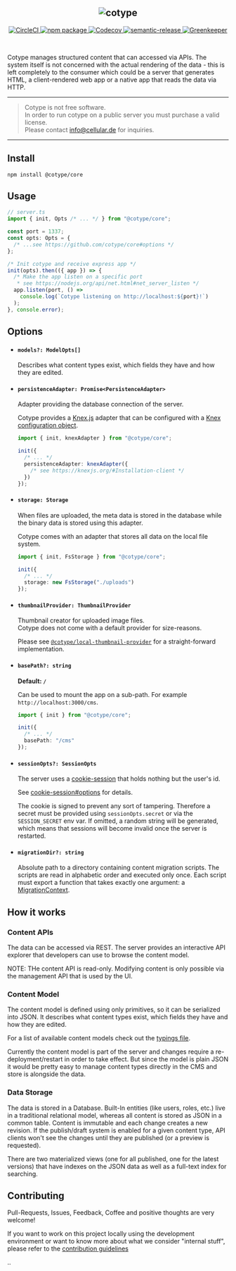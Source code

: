 <h2 align="center">
  <img src="https://cotype.dev/logo.svg" alt="cotype" />
</h2>

<p align="center">
  <a href="https://circleci.com/gh/cotype/core/tree/master">
    <img src="https://circleci.com/gh/cotype/core/tree/master.svg?style=shield" alt="CircleCI">
  </a>
  <a href="https://www.npmjs.com/package/@cotype/core">
    <img src="https://img.shields.io/npm/v/@cotype/core.svg" alt="npm package">
  </a>
  <a href="https://codecov.io/gh/cotype/core/">
    <img src="https://img.shields.io/codecov/c/gh/cotype/core/master.svg" alt="Codecov">
  </a>
  <a href="https://github.com/semantic-release/semantic-release">
    <img src="https://img.shields.io/badge/%20%20%F0%9F%93%A6%F0%9F%9A%80-semantic--release-e10079.svg" alt="semantic-release">
  </a>
  <a href="https://greenkeeper.io/">
    <img src="https://badges.greenkeeper.io/cotype/core.svg" alt="Greenkeeper">
  </a>
</p>
<p>&nbsp;</p>

Cotype manages structured content that can accessed via APIs.
The system itself is not concerned with the actual rendering of the data - this is left completely to the consumer which could be a server that generates HTML, a client-rendered web app or a native app that reads the data via HTTP.

---

> Cotype is not free software.  
> In order to run cotype on a public server you must purchase a valid license.  
> Please contact info@cellular.de for inquiries.

---

## Install

`npm install @cotype/core`

## Usage

```ts
// server.ts
import { init, Opts /* ... */ } from "@cotype/core";

const port = 1337;
const opts: Opts = {
  /* ...see https://github.com/cotype/core#options */
};

/* Init cotype and receive express app */
init(opts).then(({ app }) => {
  /* Make the app listen on a specific port
   * see https://nodejs.org/api/net.html#net_server_listen */
  app.listen(port, () =>
    console.log(`Cotype listening on http://localhost:${port}!`)
  );
}, console.error);
```

## Options

- #### `models?: ModelOpts[]`

  Describes what content types exist, which fields they have and how they are edited.

- #### `persistenceAdapter: Promise<PersistenceAdapter>`

  Adapter providing the database connection of the server.

  Cotype provides a [Knex.js](https://knexjs.org/) adapter that can be configured
  with a [Knex configuration object](https://knexjs.org/#Installation-client).

  ```ts
  import { init, knexAdapter } from "@cotype/core";

  init({
    /* ... */
    persistenceAdapter: knexAdapter({
      /* see https://knexjs.org/#Installation-client */
    })
  });
  ```

- #### `storage: Storage`

  When files are uploaded, the meta data is stored in the database while the
  binary data is stored using this adapter.

  Cotype comes with an adapter that stores all data on the local file system.

  ```ts
  import { init, FsStorage } from "@cotype/core";

  init({
    /* ... */
    storage: new FsStorage("./uploads")
  });
  ```

- #### `thumbnailProvider: ThumbnailProvider`

  Thumbnail creator for uploaded image files.  
  Cotype does not come with a default provider for size-reasons.

  Please see [`@cotype/local-thumbnail-provider`](https://github.com/cotype/local-thumbnail-provider) for a straight-forward implementation.

* #### `basePath?: string`

  **Default: `/`**

  Can be used to mount the app on a sub-path.
  For example `http://localhost:3000/cms`.

  ```ts
  import { init } from "@cotype/core";

  init({
    /* ... */
    basePath: "/cms"
  });
  ```

- #### `sessionOpts?: SessionOpts`

  The server uses a [cookie-session](https://github.com/expressjs/cookie-session)
  that holds nothing but the user's id.

  See [cookie-session#options](https://github.com/expressjs/cookie-session#options)
  for details.

  The cookie is signed to prevent any sort of tampering. Therefore a secret must
  be provided using `sessionOpts.secret` or via the `SESSION_SECRET` env var. If
  omitted, a random string will be generated, which means that sessions will
  become invalid once the server is restarted.

- #### `migrationDir?: string`

  Absolute path to a directory containing content migration scripts. The scripts
  are read in alphabetic order and executed only once. Each script must export a
  function that takes exactly one argument: a [MigrationContext](https://github.com/cotype/core/blob/feature/content-migrations/src/persistence/MigrationContext.ts).

## How it works

### Content APIs

The data can be accessed via REST. The server provides an interactive API explorer that developers can use to browse the content model.

NOTE: THe content API is read-only. Modifying content is only possible via the management API that is used by the UI.

### Content Model

The content model is defined using only primitives, so it can be serialized into JSON. It describes what content types exist, which fields they have and how they are edited.

For a list of available content models check out the [typings file](typings/models.d.ts).

Currently the content model is part of the server and changes require a re-deployment/restart in order to take effect. But since the model is plain JSON it would be pretty easy to manage content types directly in the CMS and store is alongside the data.

### Data Storage

The data is stored in a Database. Built-In entities (like users, roles, etc.) live in a traditional relational model, whereas all content is stored as JSON in a common table. Content is immutable and each change creates a new revision. If the publish/draft system is enabled for a given content type, API clients won't see the changes until they are published (or a preview is requested).

There are two materialized views (one for all published, one for the latest versions) that have indexes on the JSON data as well as a full-text index for searching.

## Contributing

Pull-Requests, Issues, Feedback, Coffee and positive thoughts are very welcome!

If you want to work on this project locally using the development environment
or want to know more about what we consider "internal stuff", please refer
to the [contribution guidelines](https://github.com/cotype/core/blob/master/CONTRIBUTING.md)


..
